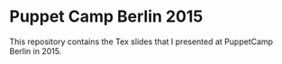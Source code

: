 Puppet Camp Berlin 2015
=======================

This repository contains the Tex slides that I presented at PuppetCamp Berlin 
in 2015.
